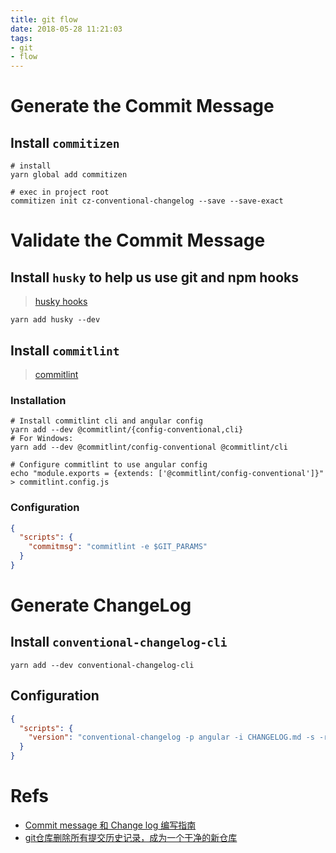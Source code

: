 ```yaml
---
title: git flow
date: 2018-05-28 11:21:03
tags:
- git
- flow
---
```


# Generate the Commit Message
## Install `commitizen`
```shell
# install
yarn global add commitizen

# exec in project root
commitizen init cz-conventional-changelog --save --save-exact
```

# Validate the Commit Message
## Install `husky` to help us use git and npm hooks

> [husky hooks](https://github.com/typicode/husky/blob/master/HOOKS.md)

```shell
yarn add husky --dev
```

## Install `commitlint`

> [commitlint](https://github.com/marionebl/commitlint#getting-started)

### Installation
```shell
# Install commitlint cli and angular config
yarn add --dev @commitlint/{config-conventional,cli}
# For Windows:
yarn add --dev @commitlint/config-conventional @commitlint/cli

# Configure commitlint to use angular config
echo "module.exports = {extends: ['@commitlint/config-conventional']}" > commitlint.config.js
```

### Configuration
```json
{
  "scripts": {
    "commitmsg": "commitlint -e $GIT_PARAMS"
  }
}
```

# Generate ChangeLog
## Install `conventional-changelog-cli`
```shell
yarn add --dev conventional-changelog-cli
```

## Configuration
```json
{
  "scripts": {
    "version": "conventional-changelog -p angular -i CHANGELOG.md -s -r 0 && git add CHANGELOG.md"
  }
}
```


# Refs
- [Commit message 和 Change log 编写指南](http://www.ruanyifeng.com/blog/2016/01/commit_message_change_log.html)
- [git仓库删除所有提交历史记录，成为一个干净的新仓库](https://yuhongjun.github.io/tech/2017/04/28/git%E4%BB%93%E5%BA%93%E5%88%A0%E9%99%A4%E6%89%80%E6%9C%89%E6%8F%90%E4%BA%A4%E5%8E%86%E5%8F%B2%E8%AE%B0%E5%BD%95-%E6%88%90%E4%B8%BA%E4%B8%80%E4%B8%AA%E5%B9%B2%E5%87%80%E7%9A%84%E6%96%B0%E4%BB%93%E5%BA%93.html)

